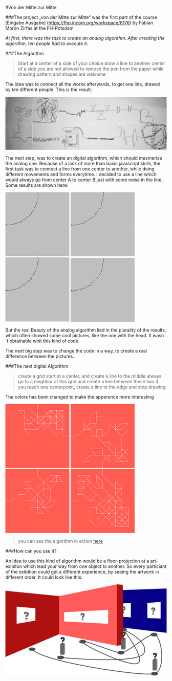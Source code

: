 #Von der Mitte zur Mitte

###The project „von der Mitte zur Mitte“ was the first part of the course [Eingabe Ausgabe] (https://fhp.incom.org/workspace/6176) by Fabian Morón Zirfas at the FH-Potsdam

_At first, there was the task to create an analog algorithm. After creating the algorithm, ten people had to execute it._

###The Algorithm

>Start at a center of a side of your choice
draw a line to another center of a side
you are not allowed to remove the pen from the paper while drawing
pattern and shapes are welcome

The idea was to connect all the works afterwards, to get one line, drawed by ten different people. This is the result:

![result](https://github.com/Q-rec/Mitte-zur-Mitte/blob/master/images/01.png)

The next step, was to create an digital algorithm, which should mesmerise the analog one. Because of a lack of more than basic javascript skills, the first task was to connect a line from one center to another, while doing different movements and forms everytime.
I decided to use a line which would always go from center A to center B just with some noise in the line. Some results are shown here:

![result1](https://github.com/Q-rec/Mitte-zur-Mitte/blob/master/images/02.png) ![result2](https://github.com/Q-rec/Mitte-zur-Mitte/blob/master/images/03.png) ![result3](https://github.com/Q-rec/Mitte-zur-Mitte/blob/master/images/04.png) ![result4](https://github.com/Q-rec/Mitte-zur-Mitte/blob/master/images/05.png)


But the real Beauty of the analog algorithm lied in the plurality of the results, which often showed some cool pictures, like the one with the head. It wasn´t obtainable whit this kind of code.

The next big step was to change the code in a way, to create a real difference between the pictures.

###The next digital Algorithm

>create a grid
start at a center, and create a line to the middle
always go to a neighbor at this grid and create a line between these two
if you reach one centerpoint, create a line to the edge and stop drawing

The colors has been changed to make the apperence more interesting

![result5](https://github.com/Q-rec/Mitte-zur-Mitte/blob/master/images/06.png) ![result6](https://github.com/Q-rec/Mitte-zur-Mitte/blob/master/images/07.png) ![result7](https://github.com/Q-rec/Mitte-zur-Mitte/blob/master/images/08.png) ![result8](https://github.com/Q-rec/Mitte-zur-Mitte/blob/master/images/09.png)

>you can see the algorithm in action [here](http://q-rec.github.io)

###How can you use it?

An Idea to use this kind of algorithm would be a floor-projection at a art-exibiton which lead your way from one object to another. So every particiant of the exibition could get a different experience, by seeing the artwork in different order.
It could look like this:

![result](https://github.com/Q-rec/Mitte-zur-Mitte/blob/master/images/10.png)
